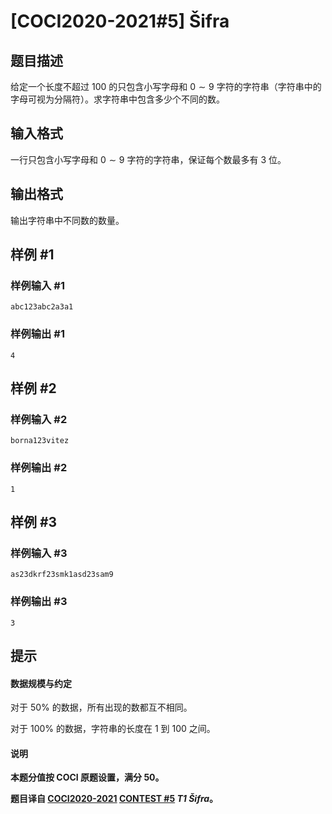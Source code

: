 # [COCI2020-2021#5] Šifra

## 题目描述

给定一个长度不超过 $100$ 的只包含小写字母和 $0 \sim 9$ 字符的字符串（字符串中的字母可视为分隔符）。求字符串中包含多少个不同的数。

## 输入格式

一行只包含小写字母和 $0 \sim 9$ 字符的字符串，保证每个数最多有 $3$ 位。

## 输出格式

输出字符串中不同数的数量。

## 样例 #1

### 样例输入 #1
```
abc123abc2a3a1
```

### 样例输出 #1

```
4
```

## 样例 #2

### 样例输入 #2
```
borna123vitez
```

### 样例输出 #2

```
1
```

## 样例 #3

### 样例输入 #3
```
as23dkrf23smk1asd23sam9
```

### 样例输出 #3

```
3
```

## 提示

#### 数据规模与约定

对于 $50\%$ 的数据，所有出现的数都互不相同。

对于 $100\%$ 的数据，字符串的长度在 $1$ 到 $100$ 之间。

#### 说明

**本题分值按 COCI 原题设置，满分 $50$。**

**题目译自 [COCI2020-2021](https://hsin.hr/coci/) [CONTEST #5](https://hsin.hr/coci/contest5_tasks.pdf)  _T1 Šifra_。**
